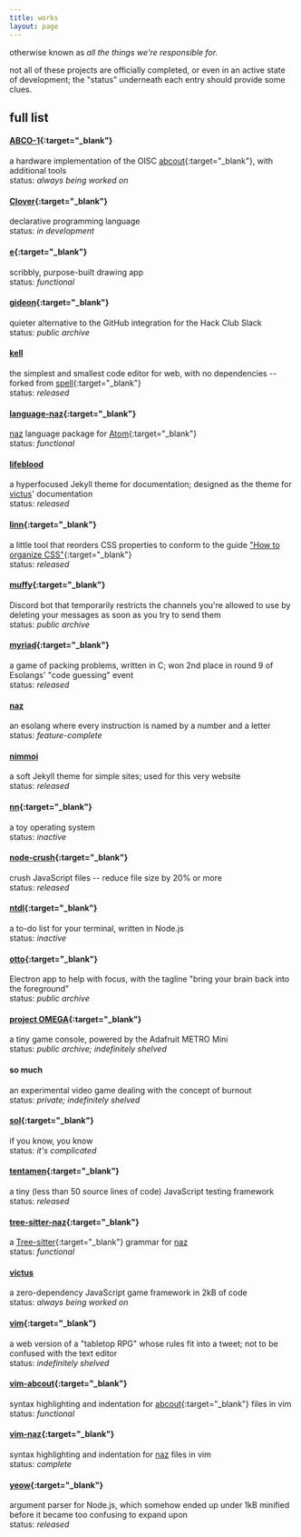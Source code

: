 ```yaml
---
title: works
layout: page
---
```


otherwise known as *all the things we're responsible for.*

not all of these projects are officially completed, or even in an active state of development; the "status" underneath each entry should provide some clues.

## full list

#### [ABCO-1](https://github.com/sporeball/ABCO-1){:target="_blank"}
a hardware implementation of the OISC [abcout](https://esolangs.org/wiki/Abcout){:target="_blank"}, with additional tools\
status: *always being worked on*

#### [Clover](https://github.com/sporeball/clover){:target="_blank"}
declarative programming language\
status: *in development*

#### [e](https://e.dino.icu){:target="_blank"}
scribbly, purpose-built drawing app\
status: *functional*

#### [gideon](https://github.com/sporeball/gideon){:target="_blank"}
quieter alternative to the GitHub integration for the Hack Club Slack\
status: *public archive*

#### [kell](https://sporeball.dev/kell)
the simplest and smallest code editor for web, with no dependencies -- forked from [spell](https://github.com/sylvainpolletvillard/spell){:target="_blank"}\
status: *released*

#### [language-naz](https://github.com/sporeball/language-naz){:target="_blank"}
[naz](https://sporeball.dev/naz) language package for [Atom](https://atom.io){:target="_blank"}\
status: *functional*

#### [lifeblood](https://sporeball.dev/lifeblood)
a hyperfocused Jekyll theme for documentation; designed as the theme for [victus](https://sporeball.dev/victus)' documentation\
status: *released*

#### [linn](https://npmjs.com/package/linn){:target="_blank"}
a little tool that reorders CSS properties to conform to the guide ["How to organize CSS"](https://9elements.com/css-rule-order){:target="_blank"}\
status: *released*

#### [muffy](https://github.com/sporeball/muffy){:target="_blank"}
Discord bot that temporarily restricts the channels you're allowed to use by deleting your messages as soon as you try to send them\
status: *public archive*

#### [myriad](https://github.com/sporeball/myriad){:target="_blank"}
a game of packing problems, written in C; won 2nd place in round 9 of Esolangs' "code guessing" event\
status: *released*

#### [naz](https://sporeball.dev/naz)
an esolang where every instruction is named by a number and a letter\
status: *feature-complete*

#### [nimmoi](https://sporeball.dev/nimmoi)
a soft Jekyll theme for simple sites; used for this very website\
status: *released*

#### [nn](https://github.com/sporeball/nn){:target="_blank"}
a toy operating system\
status: *inactive*

#### [node-crush](https://npmjs.com/package/@sporeball/node-crush){:target="_blank"}
crush JavaScript files -- reduce file size by 20% or more\
status: *released*

#### [ntdl](https://npmjs.com/package/ntdl){:target="_blank"}
a to-do list for your terminal, written in Node.js\
status: *inactive*

#### [otto](https://github.com/sporeball){:target="_blank"}
Electron app to help with focus, with the tagline "bring your brain back into the foreground"\
status: *public archive*

#### [project OMEGA](https://github.com/sporeball){:target="_blank"}
a tiny game console, powered by the Adafruit METRO Mini\
status: *public archive; indefinitely shelved*

#### so much
an experimental video game dealing with the concept of burnout\
status: *private; indefinitely shelved*

#### [sol](https://github.com/sporeball/sol){:target="_blank"}
if you know, you know\
status: *it's complicated*

#### [tentamen](https://npmjs.com/package/tentamen){:target="_blank"}
a tiny (less than 50 source lines of code) JavaScript testing framework\
status: *released*

#### [tree-sitter-naz](https://github.com/sporeball/tree-sitter-naz){:target="_blank"}
a [Tree-sitter](https://tree-sitter.github.io/tree-sitter){:target="_blank"} grammar for [naz](https://sporeball.dev/naz)\
status: *functional*

#### [victus](https://sporeball.dev/victus)
a zero-dependency JavaScript game framework in 2kB of code\
status: *always being worked on*

#### [vim](https://github.com/sporeball/vim){:target="_blank"}
a web version of a "tabletop RPG" whose rules fit into a tweet; not to be confused with the text editor\
status: *indefinitely shelved*

#### [vim-abcout](https://github.com/sporeball/vim-abcout){:target="_blank"}
syntax highlighting and indentation for [abcout](https://esolangs.org/wiki/Abcout){:target="_blank"} files in vim\
status: *functional*

#### [vim-naz](https://github.com/sporeball/vim-naz){:target="_blank"}
syntax highlighting and indentation for [naz](https://sporeball.dev/naz) files in vim\
status: *complete*

#### [yeow](https://npmjs.com/package/yeow){:target="_blank"}
argument parser for Node.js, which somehow ended up under 1kB minified before it became too confusing to expand upon\
status: *released*
